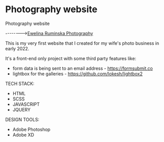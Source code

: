 # Photography website
Photography website 

-------->[Ewelina Ruminska Photography](https://ewelinaruminska.com/)

This is my very first website that I created for my wife's photo business in early 2022.

It's a front-end only project with some third party features like:
- form data is being sent to an email address - https://formsubmit.co
- lightbox for the galleries - https://github.com/lokesh/lightbox2

TECH STACK:
- HTML
- SCSS
- JAVASCRIPT
- JQUERY
 
DESIGN TOOLS:
- Adobe Photoshop
- Adobe XD

